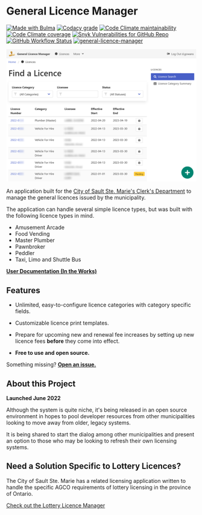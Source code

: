 # General Licence Manager

[<img src="https://bulma.io/images/made-with-bulma.png" alt="Made with Bulma" width="128" height="24" />](https://bulma.io)
[![Codacy grade](https://img.shields.io/codacy/grade/97f530e50c2f416eb1eb5be9e4ef846f)](https://app.codacy.com/gh/cityssm/general-licence-manager/dashboard)
[![Code Climate maintainability](https://img.shields.io/codeclimate/maintainability/cityssm/general-licence-manager)](https://codeclimate.com/github/cityssm/general-licence-manager)
[![Code Climate coverage](https://img.shields.io/codeclimate/coverage/cityssm/general-licence-manager)](https://codeclimate.com/github/cityssm/general-licence-manager)
[![Snyk Vulnerabilities for GitHub Repo](https://img.shields.io/snyk/vulnerabilities/github/cityssm/general-licence-manager)](https://app.snyk.io/org/cityssm/project/9324a6c8-ab05-4ede-a6a7-aecb822dc75f)
[![GitHub Workflow Status](https://img.shields.io/github/workflow/status/cityssm/general-licence-manager/Coverage%20Testing)](https://github.com/cityssm/general-licence-manager/actions/workflows/coverage.yml)
[![general-licence-manager](https://img.shields.io/endpoint?url=https://dashboard.cypress.io/badge/simple/m93ucs&style=flat&logo=cypress)](https://dashboard.cypress.io/projects/m93ucs/runs)

![Licence Search](docs/images/licence-search.png)

An application built for the
[City of Sault Ste. Marie's Clerk's Department](https://saultstemarie.ca/City-Hall/City-Departments/Corporate-Services/City-Clerk/Licencing.aspx)
to manage the general licences issued by the municipality.

The application can handle several simple licence types,
but was built with the following licence types in mind.

-   Amusement Arcade
-   Food Vending
-   Master Plumber
-   Pawnbroker
-   Peddler
-   Taxi, Limo and Shuttle Bus

**[User Documentation (In the Works)](docs/)**

## Features

-   Unlimited, easy-to-configure licence categories
    with category specific fields.

-   Customizable licence print templates.

-   Prepare for upcoming new and renewal fee increases by
    setting up new licence fees **before** they come into effect.

-   **Free to use and open source.**

Something missing?
**[Open an issue.](https://github.com/cityssm/general-licence-manager/issues/new/choose)**

## About this Project

**Launched June 2022**

Although the system is quite niche, it's being released in an open source environment
in hopes to pool developer resources from other municipalities
looking to move away from older, legacy systems.

It is being shared to start the dialog among other municipalities
and present an option to those who may be looking to refresh
their own licensing systems.

## Need a Solution Specific to Lottery Licences?

The City of Sault Ste. Marie has a related licensing application
written to handle the specific AGCO requirements of lottery licensing
in the province of Ontario.

[Check out the Lottery Licence Manager](https://github.com/cityssm/lottery-licence-manager)
